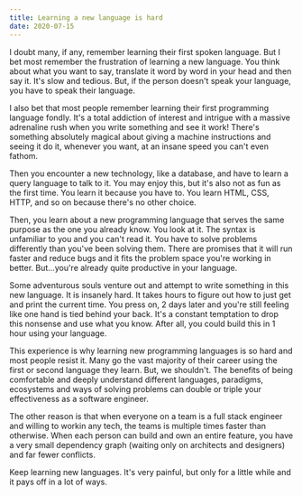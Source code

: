 ```yaml
---
title: Learning a new language is hard
date: 2020-07-15
---
```


I doubt many, if any, remember learning their first spoken language. But I bet most remember the frustration of
learning a new language. You think about what you want to say, translate it word by word in your head and then say it.
It's slow and tedious. But, if the person doesn't speak your language, you have to speak their language.

I also bet that most people remember learning their first programming language fondly. It's a total addiction of interest
and intrigue with a massive adrenaline rush when you write something and see it work! There's something absolutely magical
about giving a machine instructions and seeing it do it, whenever you want, at an insane speed you can't even fathom.

Then you encounter a new technology, like a database, and have to learn a query language to talk to it. You may enjoy
this, but it's also not as fun as the first time. You learn it because you have to. You learn HTML, CSS, HTTP, and so on
because there's no other choice.

Then, you learn about a new programming language that serves the same purpose as the one you already know. You look at
it. The syntax is unfamiliar to you and you can't read it. You have to solve problems differently than you've been
solving them. There are promises that it will run faster and reduce bugs and it fits the problem space you're working in
better. But…you're already quite productive in your language.

Some adventurous souls venture out and attempt to write something in this new language. It is insanely hard. It takes
hours to figure out how to just get and print the current time. You press on, 2 days later and you're still feeling like
one hand is tied behind your back. It's a constant temptation to drop this nonsense and use what you know. After all,
you could build this in 1 hour using your language.

This experience is why learning new programming languages is so hard and most people resist it. Many go the vast
majority of their career using the first or second language they learn. But, we shouldn't. The benefits of being
comfortable and deeply understand different languages, paradigms, ecosystems and ways of solving problems can double or
triple your effectiveness as a software engineer.

The other reason is that when everyone on a team is a full stack engineer and willing to workin any tech, the teams is
multiple times faster than otherwise. When each person can build and own an entire feature, you have a very small
dependency graph (waiting only on architects and designers) and far fewer conflicts.

Keep learning new languages. It's very painful, but only for a little while and it pays off in a lot of ways.
